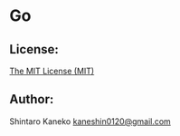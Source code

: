 # Go


## License:

[The MIT License (MIT)](http://kaneshin.mit-license.org/)

## Author:

Shintaro Kaneko <kaneshin0120@gmail.com>

